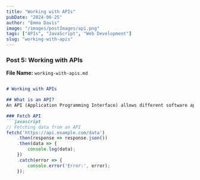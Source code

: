 ```yaml
---
title: "Working with APIs"
pubDate: "2024-06-25"
author: "Emma Davis"
image: "/images/postImages/api.png"
tags: ["APIs", "JavaScript", "Web Development"]
slug: "working-with-apis"
---
```


### Post 5: Working with APIs

**File Name:** `working-with-apis.md`

```markdown

# Working with APIs

## What is an API?
An API (Application Programming Interface) allows different software applications to communicate with each other. In web development, APIs are commonly used to interact with external services and data.

### Fetch API
```javascript
// Fetching data from an API
fetch('https://api.example.com/data')
    .then(response => response.json())
    .then(data => {
        console.log(data);
    })
    .catch(error => {
        console.error('Error:', error);
    });
